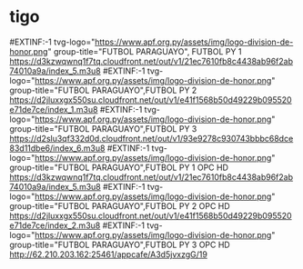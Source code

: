 # tigo
#EXTINF:-1 tvg-logo="https://www.apf.org.py/assets/img/logo-division-de-honor.png" group-title="FUTBOL PARAGUAYO", FUTBOL PY 1 
https://d3kzwqwnq1f7tq.cloudfront.net/out/v1/21ec7610fb8c4438ab96f2ab74010a9a/index_5.m3u8
#EXTINF:-1 tvg-logo="https://www.apf.org.py/assets/img/logo-division-de-honor.png" group-title="FUTBOL PARAGUAYO",FUTBOL PY 2 
https://d2jluxxgx550su.cloudfront.net/out/v1/e41f1568b50d49229b095520e71de7ce/index_1.m3u8
#EXTINF:-1 tvg-logo="https://www.apf.org.py/assets/img/logo-division-de-honor.png" group-title="FUTBOL PARAGUAYO",FUTBOL PY 3
https://d2slu3qf332d0d.cloudfront.net/out/v1/93e9278c930743bbbc68dce83d11dbe6/index_6.m3u8
#EXTINF:-1 tvg-logo="https://www.apf.org.py/assets/img/logo-division-de-honor.png" group-title="FUTBOL PARAGUAYO",FUTBOL PY 1 OPC HD
https://d3kzwqwnq1f7tq.cloudfront.net/out/v1/21ec7610fb8c4438ab96f2ab74010a9a/index_5.m3u8
#EXTINF:-1 tvg-logo="https://www.apf.org.py/assets/img/logo-division-de-honor.png" group-title="FUTBOL PARAGUAYO",FUTBOL PY 2 OPC HD
https://d2jluxxgx550su.cloudfront.net/out/v1/e41f1568b50d49229b095520e71de7ce/index_2.m3u8
#EXTINF:-1 tvg-logo="https://www.apf.org.py/assets/img/logo-division-de-honor.png" group-title="FUTBOL PARAGUAYO",FUTBOL PY 3 OPC HD
http://62.210.203.162:25461/appcafe/A3d5jvxzgG/19
